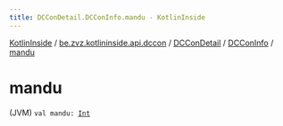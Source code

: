 ```yaml
---
title: DCConDetail.DCConInfo.mandu - KotlinInside
---
```


[KotlinInside](../../../index.html) / [be.zvz.kotlininside.api.dccon](../../index.html) / [DCConDetail](../index.html) / [DCConInfo](index.html) / [mandu](./mandu.html)

# mandu

(JVM) `val mandu: `[`Int`](https://kotlinlang.org/api/latest/jvm/stdlib/kotlin/-int/index.html)